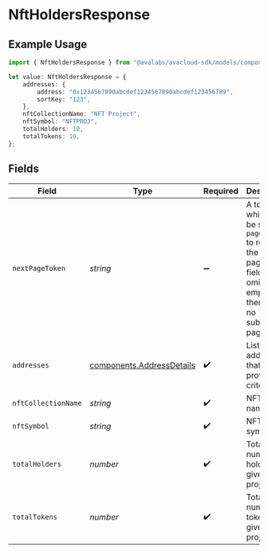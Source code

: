 # NftHoldersResponse

## Example Usage

```typescript
import { NftHoldersResponse } from "@avalabs/avacloud-sdk/models/components";

let value: NftHoldersResponse = {
    addresses: {
        address: "0x1234567890abcdef1234567890abcdef123456789",
        sortKey: "123",
    },
    nftCollectionName: "NFT Project",
    nftSymbol: "NFTPROJ",
    totalHolders: 10,
    totalTokens: 10,
};
```

## Fields

| Field                                                                                                                                  | Type                                                                                                                                   | Required                                                                                                                               | Description                                                                                                                            | Example                                                                                                                                |
| -------------------------------------------------------------------------------------------------------------------------------------- | -------------------------------------------------------------------------------------------------------------------------------------- | -------------------------------------------------------------------------------------------------------------------------------------- | -------------------------------------------------------------------------------------------------------------------------------------- | -------------------------------------------------------------------------------------------------------------------------------------- |
| `nextPageToken`                                                                                                                        | *string*                                                                                                                               | :heavy_minus_sign:                                                                                                                     | A token, which can be sent as `pageToken` to retrieve the next page. If this field is omitted or empty, there are no subsequent pages. |                                                                                                                                        |
| `addresses`                                                                                                                            | [components.AddressDetails](../../models/components/addressdetails.md)                                                                 | :heavy_check_mark:                                                                                                                     | List of addresses that match provided criteria.                                                                                        |                                                                                                                                        |
| `nftCollectionName`                                                                                                                    | *string*                                                                                                                               | :heavy_check_mark:                                                                                                                     | NFT project name.                                                                                                                      | NFT Project                                                                                                                            |
| `nftSymbol`                                                                                                                            | *string*                                                                                                                               | :heavy_check_mark:                                                                                                                     | NFT symbol.                                                                                                                            | NFTPROJ                                                                                                                                |
| `totalHolders`                                                                                                                         | *number*                                                                                                                               | :heavy_check_mark:                                                                                                                     | Total number of holders of a given NFT project.                                                                                        | 10                                                                                                                                     |
| `totalTokens`                                                                                                                          | *number*                                                                                                                               | :heavy_check_mark:                                                                                                                     | Total number of tokens of a given NFT project.                                                                                         | 10                                                                                                                                     |